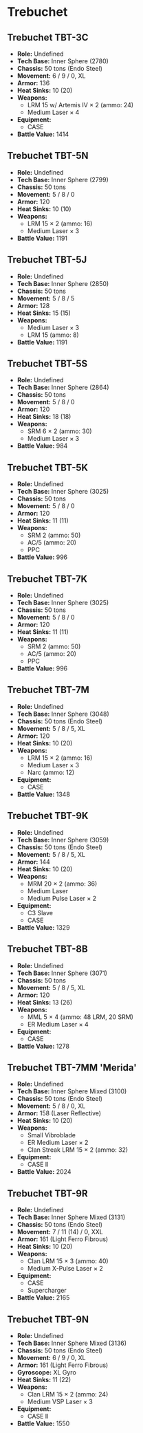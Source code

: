 # Trebuchet
## Trebuchet TBT-3C
- **Role:** Undefined
- **Tech Base:** Inner Sphere (2780)
- **Chassis:** 50 tons (Endo Steel)
- **Movement:** 6 / 9 / 0, XL
- **Armor:** 136
- **Heat Sinks:** 10 (20)
- **Weapons:**
  - LRM 15 w/ Artemis IV × 2 (ammo: 24)
  - Medium Laser × 4
- **Equipment:**
  - CASE
- **Battle Value:** 1414

## Trebuchet TBT-5N
- **Role:** Undefined
- **Tech Base:** Inner Sphere (2799)
- **Chassis:** 50 tons
- **Movement:** 5 / 8 / 0
- **Armor:** 120
- **Heat Sinks:** 10 (10)
- **Weapons:**
  - LRM 15 × 2 (ammo: 16)
  - Medium Laser × 3
- **Battle Value:** 1191

## Trebuchet TBT-5J
- **Role:** Undefined
- **Tech Base:** Inner Sphere (2850)
- **Chassis:** 50 tons
- **Movement:** 5 / 8 / 5
- **Armor:** 128
- **Heat Sinks:** 15 (15)
- **Weapons:**
  - Medium Laser × 3
  - LRM 15 (ammo: 8)
- **Battle Value:** 1191

## Trebuchet TBT-5S
- **Role:** Undefined
- **Tech Base:** Inner Sphere (2864)
- **Chassis:** 50 tons
- **Movement:** 5 / 8 / 0
- **Armor:** 120
- **Heat Sinks:** 18 (18)
- **Weapons:**
  - SRM 6 × 2 (ammo: 30)
  - Medium Laser × 3
- **Battle Value:** 984

## Trebuchet TBT-5K
- **Role:** Undefined
- **Tech Base:** Inner Sphere (3025)
- **Chassis:** 50 tons
- **Movement:** 5 / 8 / 0
- **Armor:** 120
- **Heat Sinks:** 11 (11)
- **Weapons:**
  - SRM 2 (ammo: 50)
  - AC/5 (ammo: 20)
  - PPC
- **Battle Value:** 996

## Trebuchet TBT-7K
- **Role:** Undefined
- **Tech Base:** Inner Sphere (3025)
- **Chassis:** 50 tons
- **Movement:** 5 / 8 / 0
- **Armor:** 120
- **Heat Sinks:** 11 (11)
- **Weapons:**
  - SRM 2 (ammo: 50)
  - AC/5 (ammo: 20)
  - PPC
- **Battle Value:** 996

## Trebuchet TBT-7M
- **Role:** Undefined
- **Tech Base:** Inner Sphere (3048)
- **Chassis:** 50 tons (Endo Steel)
- **Movement:** 5 / 8 / 5, XL
- **Armor:** 120
- **Heat Sinks:** 10 (20)
- **Weapons:**
  - LRM 15 × 2 (ammo: 16)
  - Medium Laser × 3
  - Narc (ammo: 12)
- **Equipment:**
  - CASE
- **Battle Value:** 1348

## Trebuchet TBT-9K
- **Role:** Undefined
- **Tech Base:** Inner Sphere (3059)
- **Chassis:** 50 tons (Endo Steel)
- **Movement:** 5 / 8 / 5, XL
- **Armor:** 144
- **Heat Sinks:** 10 (20)
- **Weapons:**
  - MRM 20 × 2 (ammo: 36)
  - Medium Laser
  - Medium Pulse Laser × 2
- **Equipment:**
  - C3 Slave
  - CASE
- **Battle Value:** 1329

## Trebuchet TBT-8B
- **Role:** Undefined
- **Tech Base:** Inner Sphere (3071)
- **Chassis:** 50 tons
- **Movement:** 5 / 8 / 5, XL
- **Armor:** 120
- **Heat Sinks:** 13 (26)
- **Weapons:**
  - MML 5 × 4 (ammo: 48 LRM, 20 SRM)
  - ER Medium Laser × 4
- **Equipment:**
  - CASE
- **Battle Value:** 1278

## Trebuchet TBT-7MM 'Merida'
- **Role:** Undefined
- **Tech Base:** Inner Sphere Mixed (3100)
- **Chassis:** 50 tons (Endo Steel)
- **Movement:** 5 / 8 / 0, XL
- **Armor:** 158 (Laser Reflective)
- **Heat Sinks:** 10 (20)
- **Weapons:**
  - Small Vibroblade
  - ER Medium Laser × 2
  - Clan Streak LRM 15 × 2 (ammo: 32)
- **Equipment:**
  - CASE II
- **Battle Value:** 2024

## Trebuchet TBT-9R
- **Role:** Undefined
- **Tech Base:** Inner Sphere Mixed (3131)
- **Chassis:** 50 tons (Endo Steel)
- **Movement:** 7 / 11 (14) / 0, XXL
- **Armor:** 161 (Light Ferro Fibrous)
- **Heat Sinks:** 10 (20)
- **Weapons:**
  - Clan LRM 15 × 3 (ammo: 40)
  - Medium X-Pulse Laser × 2
- **Equipment:**
  - CASE
  - Supercharger
- **Battle Value:** 2165

## Trebuchet TBT-9N
- **Role:** Undefined
- **Tech Base:** Inner Sphere Mixed (3136)
- **Chassis:** 50 tons (Endo Steel)
- **Movement:** 6 / 9 / 0, XL
- **Armor:** 161 (Light Ferro Fibrous)
- **Gyroscope:** XL Gyro
- **Heat Sinks:** 11 (22)
- **Weapons:**
  - Clan LRM 15 × 2 (ammo: 24)
  - Medium VSP Laser × 3
- **Equipment:**
  - CASE II
- **Battle Value:** 1550

